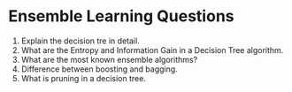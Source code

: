 # Ensemble Learning Questions

1. Explain the decision tre in detail.
2. What are the Entropy and Information Gain in a Decision Tree algorithm.
3. What are the most known ensemble algorithms?
4. Difference between boosting and bagging.
5. What is pruning in a decision tree.
